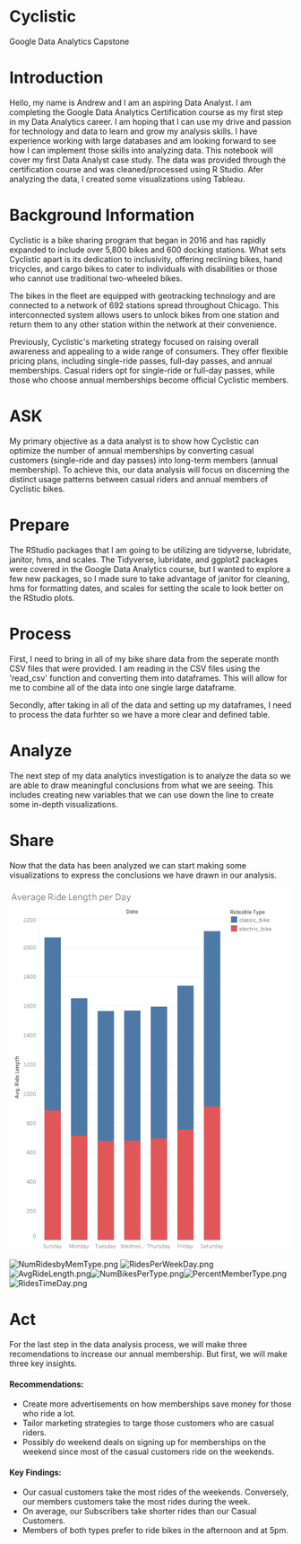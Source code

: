 # Cyclistic
Google Data Analytics Capstone

# Introduction

Hello, my name is Andrew and I am an aspiring Data Analyst. I am completing the Google Data Analytics Certification course as my first step in my Data Analytics career. I am hoping that I can use my drive and passion for technology and data to learn and grow my analysis skills. I have experience working with large databases and am looking forward to see how I can implement those skills into analyzing data. This notebook will cover my first Data Analyst case study. The data was provided through the certification course and was cleaned/processed using R Studio. Afer analyzing the data, I created some visualizations using Tableau.

# Background Information

Cyclistic is a bike sharing program that began in 2016 and has rapidly expanded to include over 5,800 bikes and 600 docking stations. What sets Cyclistic apart is its dedication to inclusivity, offering reclining bikes, hand tricycles, and cargo bikes to cater to individuals with disabilities or those who cannot use traditional two-wheeled bikes.

The bikes in the fleet are equipped with geotracking technology and are connected to a network of 692 stations spread throughout Chicago. This interconnected system allows users to unlock bikes from one station and return them to any other station within the network at their convenience.

Previously, Cyclistic's marketing strategy focused on raising overall awareness and appealing to a wide range of consumers. They offer flexible pricing plans, including single-ride passes, full-day passes, and annual memberships. Casual riders opt for single-ride or full-day passes, while those who choose annual memberships become official Cyclistic members.

# ASK

My primary objective as a data analyst is to show how Cyclistic can optimize the number of annual memberships by converting casual customers (single-ride and day passes) into long-term members (annual membership). To achieve this, our data analysis will focus on discerning the distinct usage patterns between casual riders and annual members of Cyclistic bikes.

# Prepare

The RStudio packages that I am going to be utilizing are tidyverse, lubridate, janitor, hms, and scales. The Tidyverse, lubridate, and ggplot2 packages were covered in the Google Data Analytics course, but I wanted to explore a few new packages, so I made sure to take advantage of janitor for cleaning, hms for formatting dates, and scales for setting the scale to look better on the RStudio plots.

# Process

First, I need to bring in all of my bike share data from the seperate month CSV files that were provided. I am reading in the CSV files using the 'read_csv' function and converting them into dataframes. This will allow for me to combine all of the data into one single large dataframe.

Secondly, after taking in all of the data and setting up my dataframes, I need to process the data furhter so we have a more clear and defined table.

# Analyze

The next step of my data analytics investigation is to analyze the data so we are able to draw meaningful conclusions from what we are seeing. This includes creating new variables that we can use down the line to create some in-depth visualizations.

# Share

Now that the data has been analyzed we can start making some visualizations to express the conclusions we have drawn in our analysis.

![alt text](https://github.com/BoyceA25/Cyclistic/blob/main/AvgRideLength.png?raw=true) 

![NumRidesbyMemType.png](attachment:95f035a3-7f8c-4693-9192-602252fc9175.png)
![RidesPerWeekDay.png](attachment:ecedc306-1123-474e-8eba-e67460eb4a25.png)![AvgRideLength.png](attachment:3a3a811a-c26c-460c-8c4e-1c0ea0344070.png)![NumBikesPerType.png](attachment:d342df7b-100b-4af8-822e-1621238093a7.png)![PercentMemberType.png](attachment:286a0f10-d8db-4aeb-b670-454502d175d9.png)![RidesTimeDay.png](attachment:4aa63fdf-4f68-4163-87dc-9617f9cabc68.png)

# Act

For the last step in the data analysis process, we will make three recomendations to increase our annual membership. But first, we will make three key insights.

#### Recommendations:
* Create more advertisements on how memberships save money for those who ride a lot.
* Tailor marketing strategies to targe those customers who are casual riders.
* Possibly do weekend deals on signing up for memberships on the weekend since most of the casual customers ride on the weekends.

#### Key Findings:
* Our casual customers take the most rides of the weekends. Conversely, our members customers take the most rides during the week.
* On average, our Subscribers take shorter rides than our Casual Customers.
* Members of both types prefer to ride bikes in the afternoon and at 5pm.

